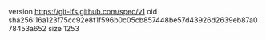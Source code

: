 version https://git-lfs.github.com/spec/v1
oid sha256:16a123f75cc92e8f1f596b0c05cb857448be57d43926d2639eb87a078453a652
size 1253
